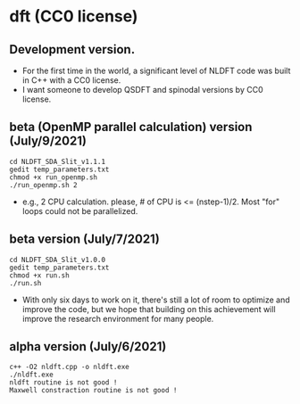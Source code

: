 # dft (CC0 license)

## Development version.
- For the first time in the world, a significant level of NLDFT code was built in C++ with a CC0 license. 
- I want someone to develop QSDFT and spinodal versions by CC0 license.

## beta (OpenMP parallel calculation) version (July/9/2021)
	cd NLDFT_SDA_Slit_v1.1.1
	gedit temp_parameters.txt
	chmod +x run_openmp.sh
	./run_openmp.sh 2
- e.g., 2 CPU calculation. please, # of CPU is <= (nstep-1)/2. Most "for" loops could not be parallelized.

## beta version (July/7/2021)
	cd NLDFT_SDA_Slit_v1.0.0
	gedit temp_parameters.txt
	chmod +x run.sh
	./run.sh
- With only six days to work on it, there's still a lot of room to optimize and improve the code, but we hope that building on this achievement will improve the research environment for many people.


## alpha version (July/6/2021)
	c++ -O2 nldft.cpp -o nldft.exe
	./nldft.exe
	nldft routine is not good !
	Maxwell constraction routine is not good !